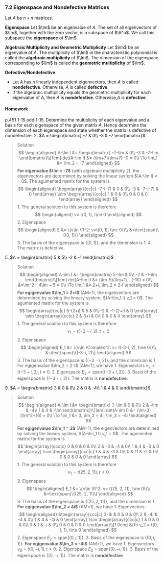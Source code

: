 ### 7.2 Eigenspace and Nondefective Matrices

Let $A$ be $n\times n$ matrices.

**Eigenspace**
Let $\lm$ be an eigenvalue of $A$. The set of all eigenvectors of $\lm$, together with the zero vector, is a subspace of $\R^n$. We call this subspace the **eigenspace** of $\lm$.

**Algebraic Multiplicity and Geometric Multiplicity**
Let $\lm$ be an eigenvalue of $A$. The multiplicity of $\lm$ in the characteristic polynomial is called the **algebraic multiplicity** of $\lm$, The dimension of the eigenspace corresponding to $\lm$ is called the **geometric multiplicity** of $\lm$.

**Defective/Nondefective**
+ Let $A$ has $n$ linearly independent eigenvectors, then $A$ is called **nondefective**. Otherwise, $A$ is called **defective**.
+ If the algebraic multiplicity equals the geometric multiplicity for each eigenvalue of $A$, then $A$ is **nondefective**. Otherwise,$A$ is **defective**.

#### Homework
p.451 1-15 odd
1-15\. Determine the multiplicity of each eigenvalue and a basis for each eigenspace of the given matrix $A$. Hence determine the dimension of each eigenspace and state whether the matrix is defective of nondefective.
2\. $A = \begin{bmatrix}
-7 & 0\\
-3 & -7
\end{bmatrix}$
>Solution
$$
\begin{aligned}
A-\lm I &= \begin{bmatrix}
-7-\lm & 0\\
-3 & -7-\lm
\end{bmatrix}\\[1em]
det(A-\lm I) &= (\lm+7)(\lm+7) -0 = 0\\
\To \lm_1 &=  \lm_2 = -7
\end{aligned}
$$
**For eigenvalue $\lm = -7$** (with algebraic multiplicity 2), the eigenvectors are determined by solving the linear system $(A-\lm I) v = 0$. The agumented matrix for the system is
$$
\begin{aligned}
\begin{array}{cc|c}
-7-(-7) & 0 & 0\\
-3 & -7-(-7) & 0
\end{array}
\sim
\begin{array}{cc|c}
1 & 0 & 0\\
0 & 0 & 0
\end{array}
\end{aligned}
$$
1\. The general solution to this system is therefore
$$
\begin{aligned}
v= t(0, 1), t\ne 0
\end{aligned}
$$
2\. Eigenspace
$$
\begin{aligned}
E &= \{v\in \R^2: v=t(0, 1), t\ne 0\}\\
&=\text{span}\{(0, 1)\}
\end{aligned}
$$
3\. The basis of the eigenspace is $\{(0, 1)\}$, and the dimension is 1.
4\. The matrix is defective.

5\. $A = \begin{bmatrix}
5 & 5\\
-2 & -1
\end{bmatrix}$
>Solution
$$
\begin{aligned}
A-\lm I &= \begin{bmatrix}
5-\lm & 5\\
-2 & -1-\lm
\end{bmatrix}\\[1em]
det(A-\lm I) &= (\lm-5)(\lm+1) - (-10) = 0\\
&=\lm^2 - 4\lm + 5 = 0\\
\To \lm_1 &= 2+i, \lm_2 = 2-i
\end{aligned}
$$
**For egigenvalue $\lm_1 = 2+i$** (AM=1), the eigenvectors are determined by solving the lineary system, $(A-\lm_1 I) v_1 = 0$. The agumented matrix for the system is
$$
\begin{array}{cc|c}
5-(2+i) & 5 & 0\\
-2 & -1-(2+i) & 0
\end{array}
\sim
\begin{array}{cc|c}
2 & 3+i & 0\\
0 & 0 & 0
\end{array}
$$
1\. The general solution to this system is therefore
$$
v_1 = t(-3-i, 2), t\ne 0
$$
2\. Eigenspace
$$
\begin{aligned}
E_1 &= \{v\in \Complex^2: v= t(-3-i, 2), t\ne 0\}\\
&=\text{span}\{(-3-i, 2)\}
\end{aligned}
$$
3\. The basis of the eigenspace is $\{(-3-i, 2)\}$, and the dimension is 1.
For egigenvalue $\lm_2 = 2-i$ (AM=1), we have
1\. Eigenvectors $v_2 = t(-3+i, 2), t\ne 0$,
2\. Eigenspace $E_2=\text{span}\{(-3+i, 2)\}$.
3\. Basis of the eigenspace is $\{(-3+i, 2)\}$.
The matrix is **nondefective**.

9\. $A = \begin{bmatrix}
3 & 0 & 0\\
2 & 0 & -4\\
1 & 4 & 0
\end{bmatrix}$
>Solution
$$
\begin{aligned}
A-\lm I &= \begin{bmatrix}
3-\lm & 0 & 0\\
2 & -\lm & -4\\
1 & 4 & -\lm
\end{bmatrix}\\[1em]
det(A-\lm I) &= (\lm-3)(\lm^2+16) = 0\\
\To \lm_1 &= 3, \lm_2 = 4i, \lm_3 = -4i
\end{aligned}
$$
**For egigenvalue $\lm_1 = 3$** (AM=1), the eigenvectors are determined by solving the lineary system, $(A-\lm_1 I) v_1 = 0$. The agumented matrix for the system is
$$
\begin{array}{ccc|c}
0 & 0 & 0 & 0\\
2 & -3 & -4 & 0\\
1 & 4 & -3 & 0
\end{array}
\sim
\begin{array}{ccc|c}
1 & 4 & -3 & 0\\
0 & 11 & -2 & 0\\
0 & 0 & 0 & 0
\end{array}
$$
1\. The general solution to this system is therefore
$$
v_1 = t(25, 2, 11), t\ne 0
$$
2\. Eigenspace
$$
\begin{aligned}
E_1 &= \{v\in \R^2: v= t(25, 2, 11), t\ne 0\}\\
&=\text{span}\{(25, 2, 11)\}
\end{aligned}
$$
3\. The basis of the eigenspace is $\{(25, 2, 11)\}$, and the dimension is 1.
**For egigenvalue $\lm_2 = 4i$** (AM=1), we have
1\. Eigenvectors
$$
\begin{aligned}
&\begin{array}{ccc|c}
3-4i & 0 & 0 & 0\\
2 & -4i & -4 & 0\\
1 & 4 & -4i & 0
\end{array}
\sim
\begin{array}{ccc|c}
1 & 0 & 0 & 0\\
0 & 1 & -i & 0\\
0 & 0 & 0 & 0
\end{array}\\[1.0em]
&\To v_2 = t(0, i, 1), t\ne 0
\end{aligned}
$$
2\. Eigenspace $E_2=\text{span}\{(0, i, 1)\}$.
3\. Basis of the eigenspace is $\{(0, i, 1)\}$.
**For egigenvalue $\lm_3 = -4i$** (AM=1), we have
1\. Eigenvectors $v_3 = t(0, -i, 1), t\ne 0$.
2\. Eigenspace $E_3=\text{span}\{(0, -i, 1)\}$.
3\. Basis of the eigenspace is $\{(0, -i, 1)\}$.
The matrix is **nondefective**.

